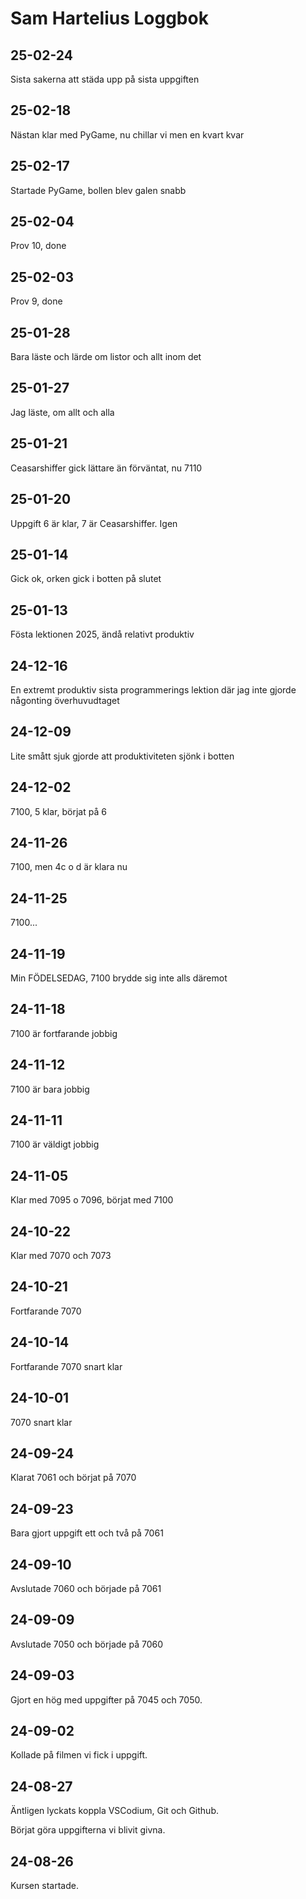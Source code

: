 Sam Hartelius Loggbok
==================

25-02-24
-------------
Sista sakerna att städa upp på sista uppgiften

25-02-18
-------------
Nästan klar med PyGame, nu chillar vi men en kvart kvar

25-02-17
-------------
Startade PyGame, bollen blev galen snabb

25-02-04
-------------
Prov 10, done

25-02-03
-------------
Prov 9, done

25-01-28
-------------
Bara läste och lärde om listor och allt inom det

25-01-27
-------------
Jag läste, om allt och alla

25-01-21
-------------
Ceasarshiffer gick lättare än förväntat, nu 7110

25-01-20
-------------
Uppgift 6 är klar, 7 är Ceasarshiffer. Igen

25-01-14
-------------
Gick ok, orken gick i botten på slutet

25-01-13
-------------
Fösta lektionen 2025, ändå relativt produktiv

24-12-16
-------------
En extremt produktiv sista programmerings lektion där jag inte gjorde någonting överhuvudtaget

24-12-09
-------------
Lite smått sjuk gjorde att produktiviteten sjönk i botten

24-12-02
-------------
7100, 5 klar, börjat på 6

24-11-26
-------------
7100, men 4c o d är klara nu

24-11-25
-------------
7100...

24-11-19
-------------
Min FÖDELSEDAG, 7100 brydde sig inte alls däremot

24-11-18
-------------
7100 är fortfarande jobbig

24-11-12
-------------
7100 är bara jobbig

24-11-11
-------------
7100 är väldigt jobbig

24-11-05
-------------
Klar med 7095 o 7096, börjat med 7100

24-10-22
-------------
Klar med 7070 och 7073

24-10-21
-------------
Fortfarande 7070

24-10-14
-------------
Fortfarande 7070 snart klar

24-10-01
-------------
7070 snart klar

24-09-24
-------------
Klarat 7061 och börjat på 7070

24-09-23
-------------
Bara gjort uppgift ett och två på 7061

24-09-10
-------------
Avslutade 7060 och började på 7061
 
24-09-09
-------------
Avslutade 7050 och började på 7060

24-09-03
-------------
Gjort en hög med uppgifter på 7045 och 7050.

24-09-02
-------------
Kollade på filmen vi fick i uppgift.

24-08-27
-------------
Äntligen lyckats koppla VSCodium, Git och Github.

Börjat göra uppgifterna vi blivit givna.

24-08-26
-------------
Kursen startade.